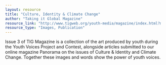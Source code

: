 ```yaml
---
layout: resource
title: "Culture, Identity & Climate Change"
author: "Taking it Global Magazine"
resource_link: "http://www.tigweb.org/youth-media/magazine/index.html?method=issue3"
resource_type: "Images, Publication"
---
```


Issue 3 of TIG Magazine is a collection of the art produced by youth during the Youth Voices Project and Contest, alongside articles submitted to our online magazine Panorama on the issues of Culture & Identity and Climate Change. Together these images and words show the power of youth voices.
